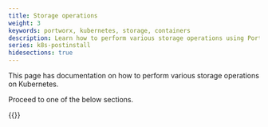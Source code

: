 ```yaml
---
title: Storage operations
weight: 3
keywords: portworx, kubernetes, storage, containers
description: Learn how to perform various storage operations using Portworx on Kubernetes
series: k8s-postinstall
hidesections: true
---
```


This page has documentation on how to perform various storage operations on Kubernetes.

Proceed to one of the below sections. 

{{<homelist series="k8s-storage">}}